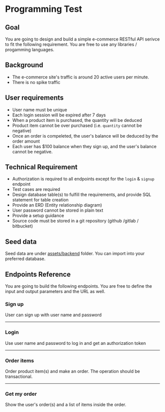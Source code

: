 # Programming Test

## Goal
You are going to design and build a simple e-commerce RESTful API serivce to fit the following requirement. You are free to use any libraries / progamming languages.


## Background
- The e-commerce site's traffic is around 20 active users per minute.
- There is no spike traffic


## User requirements

- User name must be unique
- Each login session will be expired after 7 days
- When a product item is purchased, the quantity will be deduced
- Product item cannot be over purchased (i.e. `quantity` cannot be negative)
- Once an order is compeleted, the user's balance will be deduced by the order amount
- Each user has $100 balance when they sign up, and the user's balance cannot be negative.


## Technical Requirement
- Authorization is required to all endpoints except for the `login` & `signup` endpoint
- Test cases are required
- Design database table(s) to fulfill the requirements, and provide SQL statement for table creation
- Provide an ERD (Entity relationship diagram) 
- User password cannot be stored in plain text
- Provide a setup guidance 
- Source code must be stored in a git repository (github /gitlab / bitbucket)


## Seed data

Seed data are under [assets/backend](assets/backend/) folder. You can import into your preferred database.

## Endpoints Reference

You are going to build the following endpoints. You are free to define the input and output parameters and the URL as well.

### Sign up

User can sign up with user name and password

---

### Login

Use user name and password to log in and get an authorization token

---
### Order items

Order product item(s) and make an order. The operation should be transactional.

---
### Get my order

Show the user's order(s) and a list of items inside the order.
